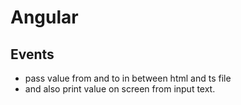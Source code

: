 # Angular

## Events

- pass value from and to in between html and ts file
- and also print value on screen from input text.
